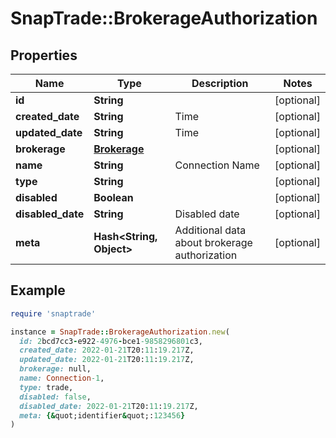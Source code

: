 # SnapTrade::BrokerageAuthorization

## Properties

| Name | Type | Description | Notes |
| ---- | ---- | ----------- | ----- |
| **id** | **String** |  | [optional] |
| **created_date** | **String** | Time | [optional] |
| **updated_date** | **String** | Time | [optional] |
| **brokerage** | [**Brokerage**](Brokerage.md) |  | [optional] |
| **name** | **String** | Connection Name | [optional] |
| **type** | **String** |  | [optional] |
| **disabled** | **Boolean** |  | [optional] |
| **disabled_date** | **String** | Disabled date | [optional] |
| **meta** | **Hash&lt;String, Object&gt;** | Additional data about brokerage authorization | [optional] |

## Example

```ruby
require 'snaptrade'

instance = SnapTrade::BrokerageAuthorization.new(
  id: 2bcd7cc3-e922-4976-bce1-9858296801c3,
  created_date: 2022-01-21T20:11:19.217Z,
  updated_date: 2022-01-21T20:11:19.217Z,
  brokerage: null,
  name: Connection-1,
  type: trade,
  disabled: false,
  disabled_date: 2022-01-21T20:11:19.217Z,
  meta: {&quot;identifier&quot;:123456}
)
```

